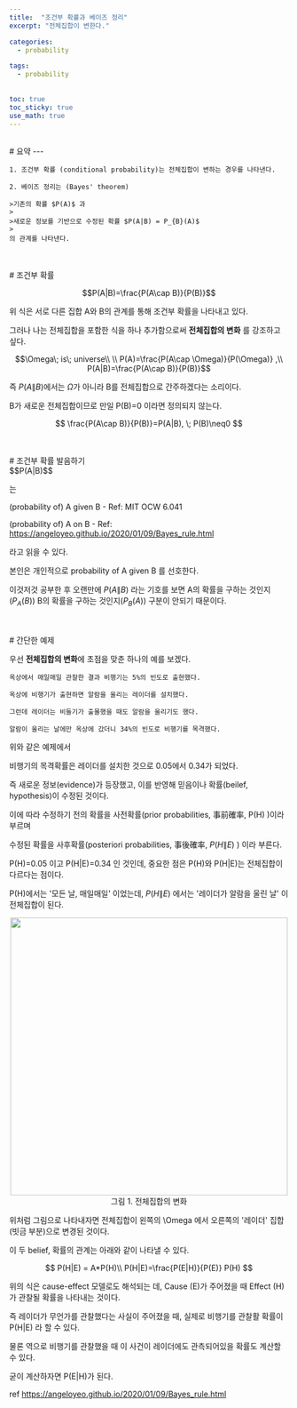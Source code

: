 ```yaml
---
title:  "조건부 확률과 베이즈 정리"
excerpt: "전체집합이 변한다."

categories:
  - probability

tags:
  - probability
  
  
toc: true
toc_sticky: true
use_math: true
---
```

<br>
# 요약
---

```
1. 조건부 확률 (conditional probability)는 전체집합이 변하는 경우를 나타낸다.

2. 베이즈 정리는 (Bayes' theorem) 

>기존의 확률 $P(A)$ 과
>
>새로운 정보를 기반으로 수정된 확률 $P(A|B) = P_{B}(A)$
>
의 관계를 나타낸다.
```

<br>
<br>
# 조건부 확률
<br>

$$P(A|B)=\frac{P(A\cap B)}{P(B)}$$

위 식은 서로 다른 집합 A와 B의 관계를 통해 조건부 확률을 나타내고 있다.

그러나 나는 전체집합을 포함한 식을 하나 추가함으로써 **전체집합의 변화** 를 강조하고 싶다.
 
 $$\Omega\; is\; universe\\ \\
P(A)=\frac{P(A\cap \Omega)}{P(\Omega)} ,\\
P(A|B)=\frac{P(A\cap B)}{P(B)}$$

즉 $P(A\|B)$에서는 $\Omega$가 아니라 B를 전체집합으로 간주하겠다는 소리이다.

B가 새로운 전체집합이므로 만일 P(B)=0 이라면 정의되지 않는다.

$$ \frac{P(A\cap B)}{P(B)}=P(A|B), \; P(B)\neq0 $$

<br>
<br>
# 조건부 확률 발음하기
<br>
$$P(A|B)$$

는

(probability of) A given B  - Ref: MIT OCW 6.041

(probability of) A on B  - Ref: <https://angeloyeo.github.io/2020/01/09/Bayes_rule.html>

라고 읽을 수 있다.

본인은 개인적으로 probability of A given B 를 선호한다.

이것저것 공부한 후 오랜만에 $P(A\|B)$ 라는 기호를 보면 A의 확률을 구하는 것인지($P_{A}(B)$) B의 확률을 구하는 것인지($P_{B}(A)$) 구분이 안되기 때문이다.

<br>
<br>
# 간단한 예제

우선 **전체집합의 변화**에 초점을 맞춘 하나의 예를 보겠다.

```
옥상에서 매일매일 관찰한 결과 비행기는 5%의 빈도로 출현했다.

옥상에 비행기가 출현하면 알람을 울리는 레이더를 설치했다.

그런데 레이더는 비둘기가 출몰했을 때도 알람을 울리기도 했다.

알람이 울리는 날에만 옥상에 갔더니 34%의 빈도로 비행기를 목격했다.
```

위와 같은 예제에서

비행기의 목격확률은 레이더를 설치한 것으로 0.05에서 0.34가 되었다.

즉 새로운 정보(evidence)가 등장했고, 이를 반영해 믿음이나 확률(beilef, hypothesis)이 수정된 것이다.

이에 따라 수정하기 전의 확률을 사전확률(prior probabilities, 事前確率, P(H) )이라 부르며

수정된 확률을 사후확률(posteriori probabilities, 事後確率, $P(H\|E)$ ) 이라 부른다.

P(H)=0.05 이고 P(H\|E)=0.34 인 것인데, 중요한 점은 P(H)와 P(H\|E)는 전체집합이 다르다는 점이다.

P(H)에서는 '모든 날, 매일매일' 이었는데, $P(H\|E)$ 에서는 '레이더가 알람을 울린 날' 이 전체집합이 된다.

<p align="center">
  <img width="500" src="https://user-images.githubusercontent.com/46151024/83946577-b3752080-a84c-11ea-9a0b-aae5e8158a19.JPG">
  <br>
  그림 1. 전체집합의 변화
</p>
  
위처럼 그림으로 나타내자면 전체집합이 왼쪽의 \Omega 에서 오른쪽의 '레이더' 집합 (빗금 부분)으로 변경된 것이다.

이 두 belief, 확률의 관계는 아래와 같이 나타낼 수 있다.

$$ P(H|E) = A*P(H)\\
P(H|E)=\frac{P(E|H)}{P(E)} P(H) $$

위의 식은 cause-effect 모델로도 해석되는 데, Cause (E)가 주어졌을 때 Effect (H)가 관찰될 확률을 나타내는 것이다.

즉 레이더가 무언가를 관찰했다는 사실이 주어졌을 때, 실제로 비행기를 관찰활 확률이 P(H|E) 라 할 수 있다.

물론 역으로 비행기를 관찰했을 때 이 사건이 레이더에도 관측되어있을 확률도 계산할 수 있다.

굳이 계산하자면 P(E\|H)가 된다.




ref <https://angeloyeo.github.io/2020/01/09/Bayes_rule.html>

